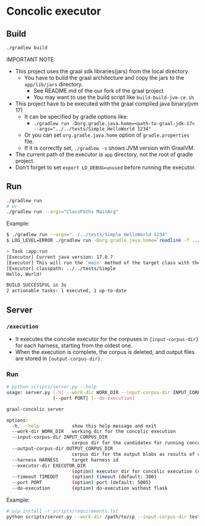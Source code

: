 # Concolic executor
## Build
```bash
./gradlew build
```
IMPORTANT NOTE:
- This project uses the graal sdk libraries(jars) from the local directory.
    - You have to build the graal architecture and copy the jars to the `app/lib/jars` directory.
        - See README.md of the our fork of the graal project
        - You may want to use the build script like `build-build-jvm-ce.sh`
- This project have to be executed with the graal compiled java binary(jvm 17)
    - It can be specified by gradle options like:
        - `./gradlew run -Dorg.gradle.java.home=<path-to-graal-jdk-17> --args="../../tests/Simple HelloWorld 1234"`
    - Or you can set `org.gradle.java.home` option of `gradle.properties` file.
    - If it is correctly set, `./gradlew -v` shows JVM version with GraalVM.
- The current path of the executor is `app` directory, not the root of gradle project.
- Don't forget to set `export LD_DEBUG=unused` before running the executor.

## Run
```bash
./gradlew run
# or
./gradlew run --args="ClassPaths MainArg"
```

Example:
```bash
$ ./gradlew run --args="../../tests/Simple HelloWorld 1234"
$ LOG_LEVEL=ERROR ./gradlew run -Dorg.gradle.java.home=`readlink -f ../graal-jdk-25-14/sdk/mxbuild/linux-amd64/GRAALVM_ESPRESSO_JVM_JAVA21/graalvm-espresso-jvm-openjdk-21.0.2+13.1` --args="../../tests/Simple IntegerObject 1234"

> Task :app:run
[Executor] Current java version: 17.0.7
[Executor] This will run the 'main' method of the target class with the given classpath and arguments.
[Executor] classpath: ../../tests/Simple
Hello, World!

BUILD SUCCESSFUL in 3s
2 actionable tasks: 1 executed, 1 up-to-date
```

## Server

### `/execution`
- It executes the concolie executor for the corpuses in `{input-corpus-dir}` for each harness, starting from the oldest one.
- When the execution is complete, the corpus is deleted, and output files are stored in `{output-corpus-dir}`.

### Run
```bash
# python scripts/server.py --help
usage: server.py [-h] --work-dir WORK_DIR --input-corpus-dir INPUT_CORPUS_DIR --output-corpus-dir OUTPUT_CORPUS_DIR --harness HARNESS [--executor-dir EXECUTOR_DIR] [--timeout TIMEOUT]
                 [--port PORT] [--do-execution]

graal-concolic server

options:
  -h, --help            show this help message and exit
  --work-dir WORK_DIR   working dir for the concolic execution
  --input-corpus-dir INPUT_CORPUS_DIR
                        corpus dir for the candidates for running concolic execution
  --output-corpus-dir OUTPUT_CORPUS_DIR
                        corpus dir for the output blobs as results of concolic execution
  --harness HARNESS     target harness id
  --executor-dir EXECUTOR_DIR
                        (option) executor dir for concolic execution (default: .)
  --timeout TIMEOUT     (option) timeout (default: 300)
  --port PORT           (option) port (default: 5005)
  --do-execution        (option) do-execution without flask
```

Example:
```bash
# pip install -r scripts/requirements.txt
python scripts/server.py --work-dir /path/to/cp --input-corpus-dir test/in --output-corpus-dir test/out --harness id_1
```
